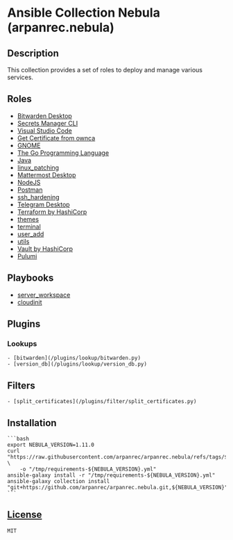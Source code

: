 # Ansible Collection Nebula (arpanrec.nebula)

## Description

This collection provides a set of roles to deploy and manage various services.

## Roles

- [Bitwarden Desktop](/roles/bitwarden_desktop/README.md)
- [Secrets Manager CLI](/roles/bws/README.md)
- [Visual Studio Code](/roles/code/README.md)
- [Get Certificate from ownca](/roles/get_certificate_ownca/README.md)
- [GNOME](/roles/gnome/README.md)
- [The Go Programming Language](/roles/go/README.md)
- [Java](/roles/java/README.md)
- [linux_patching](/roles/linux_patching/README.md)
- [Mattermost Desktop](/roles/mattermost_desktop/README.md)
- [NodeJS](/roles/nodejs/README.md)
- [Postman](/roles/postman/README.md)
- [ssh_hardening](/roles/ssh_hardening/README.md)
- [Telegram Desktop](/roles/telegram_desktop/README.md)
- [Terraform by HashiCorp](/roles/terraform/README.md)
- [themes](/roles/themes/README.md)
- [terminal](/roles/terminal/README.md)
- [user_add](/roles/user_add/README.md)
- [utils](/roles/utils/README.md)
- [Vault by HashiCorp](/roles/vault/README.md)
- [Pulumi](/roles/pulumi/README.md)

## Playbooks

- [server_workspace](/playbooks/server_workspace.md)
- [cloudinit](/playbooks/cloudinit.md)

## Plugins

### Lookups

    - [bitwarden](/plugins/lookup/bitwarden.py)
    - [version_db](/plugins/lookup/version_db.py)

## Filters

    - [split_certificates](/plugins/filter/split_certificates.py)

## Installation

    ```bash
    export NEBULA_VERSION=1.11.0
    curl "https://raw.githubusercontent.com/arpanrec/arpanrec.nebula/refs/tags/${NEBULA_VERSION}/requirements.yml" \
        -o "/tmp/requirements-${NEBULA_VERSION}.yml"
    ansible-galaxy install -r "/tmp/requirements-${NEBULA_VERSION}.yml"
    ansible-galaxy collection install "git+https://github.com/arpanrec/arpanrec.nebula.git,${NEBULA_VERSION}"
    ```

## [License](LICENSE)

`MIT`
